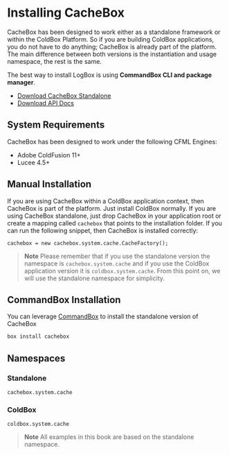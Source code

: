 # Installing CacheBox

CacheBox has been designed to work either as a standalone framework or within the ColdBox Platform. So if you are building ColdBox applications, you do not have to do anything; CacheBox is already part of the platform. The main difference between both versions is the instantiation and usage namespace, the rest is the same.

The best way to install LogBox is using **CommandBox CLI and package manager**.

* [Download CacheBox Standalone](https://www.coldbox.org/download)
* [Download API Docs](apidocs.ortussolutions.com/cachebox/5.0.0/index.html)

## System Requirements

CacheBox has been designed to work under the following CFML Engines:

* Adobe ColdFusion 11+
* Lucee 4.5+

## Manual Installation

If you are using CacheBox within a ColdBox application context, then CacheBox is part of the platform. Just install ColdBox normally. If you are using CacheBox standalone, just drop CacheBox in your application root or create a mapping called `cachebox` that points to the installation folder. If you can run the following snippet, then CacheBox is installed correctly:

```text
cachebox = new cachebox.system.cache.CacheFactory();
```

> **Note** Please remember that if you use the standalone version the namespace is `cachebox.system.cache` and if you use the ColdBox application version it is `coldbox.system.cache`. From this point on, we will use the standalone namespace for simplicity.

## CommandBox Installation

You can leverage [CommandBox](http://www.ortussolutions.com/products/commandbox) to install the standalone version of CacheBox

```bash
box install cachebox
```

## Namespaces

### Standalone

`cachebox.system.cache`

### ColdBox

`coldbox.system.cache`

> **Note** All examples in this book are based on the standalone namespace.

